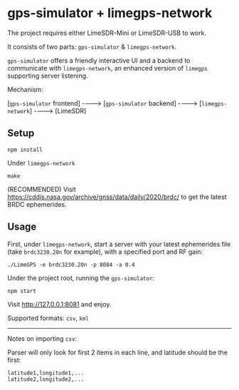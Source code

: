 # gps-simulator + limegps-network

The project requires either LimeSDR-Mini or LimeSDR-USB to work.

It consists of two parts: `gps-simulator` & `limegps-network`.

`gps-simulator` offers a friendly interactive UI and a backend to communicate with `limegps-network`, an enhanced version of `limegps` supporting server listening.



Mechanism:

[`gps-simulator` frontend] ----> [`gps-simulator` backend] ----> [`limegps-network`] ----> [LimeSDR]

## Setup

```
npm install
```

Under `limegps-network`

```
make
```

(RECOMMENDED) Visit https://cddis.nasa.gov/archive/gnss/data/daily/2020/brdc/ to get the latest BRDC ephemerides.

## Usage

First, under `limegps-network`, start a server with your latest ephemerides file (take `brdc3230.20n` for example), with a specified port and RF gain:

```
./LimeGPS -e brdc3230.20n -p 8084 -a 0.4
```

Under the project root, running the `gps-simulator`:

```
npm start
```

Visit http://127.0.0.1:8081 and enjoy.



Supported formats: `csv`, `kml`

---

Notes on importing `csv`:

Parser will only look for first 2 items in each line, and latitude should be the first:

```
latitude1,longitude1,...
latitude2,longitude2,...
```


